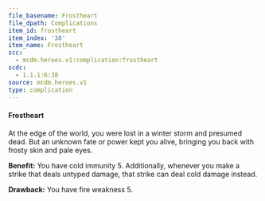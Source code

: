 ```yaml
---
file_basename: Frostheart
file_dpath: Complications
item_id: frostheart
item_index: '38'
item_name: Frostheart
scc:
  - mcdm.heroes.v1:complication:frostheart
scdc:
  - 1.1.1:6:38
source: mcdm.heroes.v1
type: complication
---
```


#### Frostheart

At the edge of the world, you were lost in a winter storm and presumed dead. But an unknown fate or power kept you alive, bringing you back with frosty skin and pale eyes.

**Benefit:** You have cold immunity 5. Additionally, whenever you make a strike that deals untyped damage, that strike can deal cold damage instead.

**Drawback:** You have fire weakness 5.

